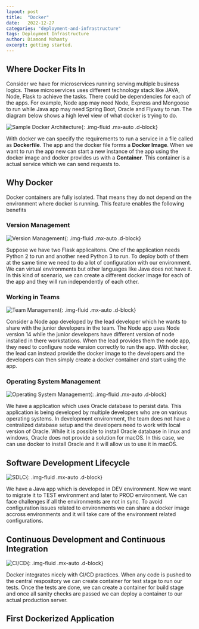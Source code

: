 ```yaml
---
layout: post
title:  "Docker"
date:   2022-12-27
categories: "deployment-and-infrastructure"
tags: Deployment Infrastructure
author: Diamond Mohanty
excerpt: getting started.
---
```


## Where Docker Fits In
Consider we have for microservices running serving multiple business logics. These microservices uses different technology stack like JAVA, Node, Flask to achieve the tasks. There could be dependencies for each of the apps. For example, Node app may need Node, Express and Mongoose to run while Java app may need Spring Boot, Oracle and Flyway to run. The diagram below shows a high level view of what docker is trying to do.

![Sample Docker Architecture](/assets/docker/why-docker.jpg "Fig 1: Sample Docker Architecture"){: .img-fluid .mx-auto .d-block}

With docker we can specify the requirements to run a service in a file called as **Dockerfile**. The app and the docker file forms a **Docker Image**. When we want to run the app new can start a new instance of the app using the docker image and docker provides us with a **Container**. This container is a actual service which we can send requests to.

## Why Docker
Docker containers are fully isolated. That means they do not depend on the environment where docker is running. This feature enables the following benefits

### Version Management

![Version Management](/assets/docker/Docker-Benefit-1.jpg "Fig 2: Version Management"){: .img-fluid .mx-auto .d-block}

Suppose we have two Flask applicaitons. One of the application needs Python 2 to run and another need Python 3 to run. To deploy both of them at the same time we need to do a lot of configuration with our environment. We can virtual environments but other languages like Java does not have it. In this kind of scenario, we can create a different docker image for each of the app and they will run independently of each other.

### Working in Teams

![Team Management](/assets/docker/Docker-Benefit-2.jpg "Fig 3: Team Management"){: .img-fluid .mx-auto .d-block}

Consider a Node app developed by the lead developer which he wants to share with the junior developers in the team. The Node app uses Node version 14 while the junior developers have different version of node installed in there workstations. When the lead provides them the node app, they need to configure node version correctly to run the app. With docker, the lead can instead provide the docker image to the developers and the developers can then simply create a docker container and start using the app.

### Operating System Management

![Operating System Management](/assets/docker/Docker-Benefit-3.jpg "Fig 4: Operating System Management "){: .img-fluid .mx-auto .d-block}

We have a application which uses Oracle database to persist data. This application is being developed by multiple developers who are on various operating systems. In development environment, the team does not have a centralized database setup and the developers need to work with local version of Oracle. While it is possible to install Oracle database in linux and windows, Oracle does not provide a solution for macOS. In this case, we can use docker to install Oracle and it will allow us to use it in macOS.

## Software Development Lifecycle

![SDLC](/assets/docker/Docker-Benefit-4.jpg "Fig 5: SDLC "){: .img-fluid .mx-auto .d-block}

We have a Java app which is developed in DEV environment. Now we want to migrate it to TEST environment and later to PROD environment. We can face challenges if all the environments are not in sync. To avoid configuration issues related to environments we can share a docker image accross environments and it will take care of the environment related configurations.

## Continuous Development and Continuous Integration

![CI/CD](/assets/docker/Docker-Benefit-5.jpg "Fig 6: CI/CD "){: .img-fluid .mx-auto .d-block}

Docker integrates nicely with CI/CD practices. When any code is pushed to the central respository we can create container for test stage to run our tests. Once the tests are done, we can create a container for build stage and once all sanity checks are passed we can deploy a container to our actual production server.

## First Dockerized Application


